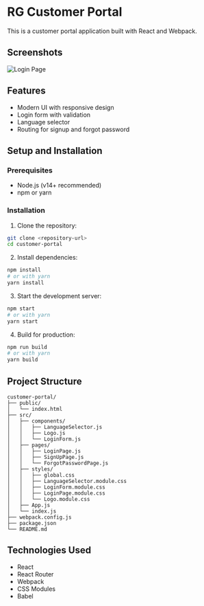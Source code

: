# RG Customer Portal

This is a customer portal application built with React and Webpack.

## Screenshots

![Login Page](screenshot.png)

## Features

- Modern UI with responsive design
- Login form with validation
- Language selector
- Routing for signup and forgot password

## Setup and Installation

### Prerequisites

- Node.js (v14+ recommended)
- npm or yarn

### Installation

1. Clone the repository:
```bash
git clone <repository-url>
cd customer-portal
```

2. Install dependencies:
```bash
npm install
# or with yarn
yarn install
```

3. Start the development server:
```bash
npm start
# or with yarn
yarn start
```

4. Build for production:
```bash
npm run build
# or with yarn
yarn build
```

## Project Structure

```
customer-portal/
├── public/
│   └── index.html
├── src/
│   ├── components/
│   │   ├── LanguageSelector.js
│   │   ├── Logo.js
│   │   └── LoginForm.js
│   ├── pages/
│   │   ├── LoginPage.js
│   │   ├── SignUpPage.js
│   │   └── ForgotPasswordPage.js
│   ├── styles/
│   │   ├── global.css
│   │   ├── LanguageSelector.module.css
│   │   ├── LoginForm.module.css
│   │   ├── LoginPage.module.css
│   │   └── Logo.module.css
│   ├── App.js
│   └── index.js
├── webpack.config.js
├── package.json
└── README.md
```

## Technologies Used

- React
- React Router
- Webpack
- CSS Modules
- Babel